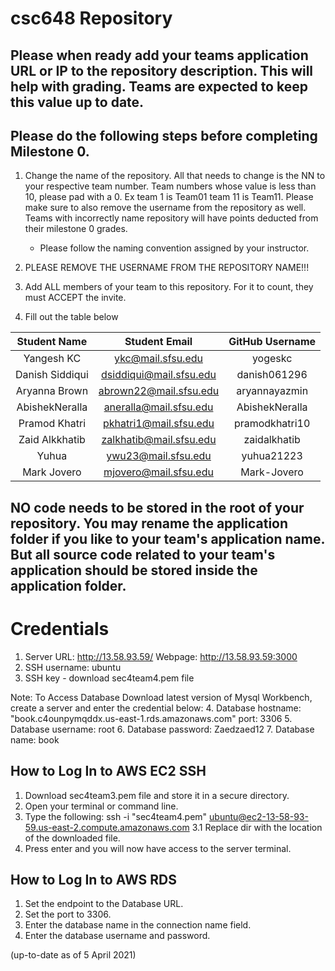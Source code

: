 # csc648 Repository

## Please when ready add your teams application URL or IP to the repository description. This will help with grading. Teams are expected to keep this value up to date.

## Please do the following steps before completing Milestone 0.
1. Change the name of the repository. All that needs to change is the NN to your respective team number. Team numbers whose value is less than 10, please pad with a 0. Ex team 1 is Team01 team 11 is Team11. Please make sure to also remove the username from the repository as well. Teams with incorrectly name repository will have points deducted from their milestone 0 grades.
      - Please follow the naming convention assigned by your instructor.

1. PLEASE REMOVE THE USERNAME FROM THE REPOSITORY NAME!!!

2. Add ALL members of your team to this repository. For it to count, they must ACCEPT the invite.

3. Fill out the table below


| Student Name    | Student Email          | GitHub Username |
|    :---:        |     :---:              |     :---:       |
| Yangesh KC      |ykc@mail.sfsu.edu       |yogeskc          |
| Danish Siddiqui |dsiddiqui@mail.sfsu.edu |danish061296     |
| Aryanna Brown   |abrown22@mail.sfsu.edu  |aryannayazmin    |
| AbishekNeralla  |aneralla@mail.sfsu.edu  |AbishekNeralla   |
| Pramod Khatri   |pkhatri1@mail.sfsu.edu  |pramodkhatri10   |
| Zaid Alkkhatib  |zalkhatib@mail.sfsu.edu |zaidalkhatib     |
| Yuhua           |ywu23@mail.sfsu.edu     |yuhua21223       |
| Mark Jovero     |mjovero@mail.sfsu.edu   |Mark-Jovero      |
## NO code needs to be stored in the root of your repository. You may rename the application folder if you like to your team's application name. But all source code related to your team's application should be stored inside the application folder.



# Credentials
1. Server URL: http://13.58.93.59/ Webpage: http://13.58.93.59:3000
2. SSH username: ubuntu
3. SSH key - download sec4team4.pem file

Note: To Access Database Download latest version of Mysql Workbench, create a server and enter the credential below: 
4. Database hostname: "book.c4ounpymqddx.us-east-1.rds.amazonaws.com" port: 3306
5. Database username: root
6. Database password: Zaedzaed12
7. Database name: book

## How to Log In to AWS EC2 SSH
1. Download sec4team3.pem file and store it in a secure directory.
2. Open your terminal or command line.
3. Type the following: ssh -i "sec4team4.pem" ubuntu@ec2-13-58-93-59.us-east-2.compute.amazonaws.com
3.1 Replace dir with the location of the downloaded file.
4. Press enter and you will now have access to the server terminal.

## How to Log In to AWS RDS
1. Set the endpoint to the Database URL.
2. Set the port to 3306.
3. Enter the database name in the connection name field.
4. Enter the database username and password.


(up-to-date as of 5 April 2021)
